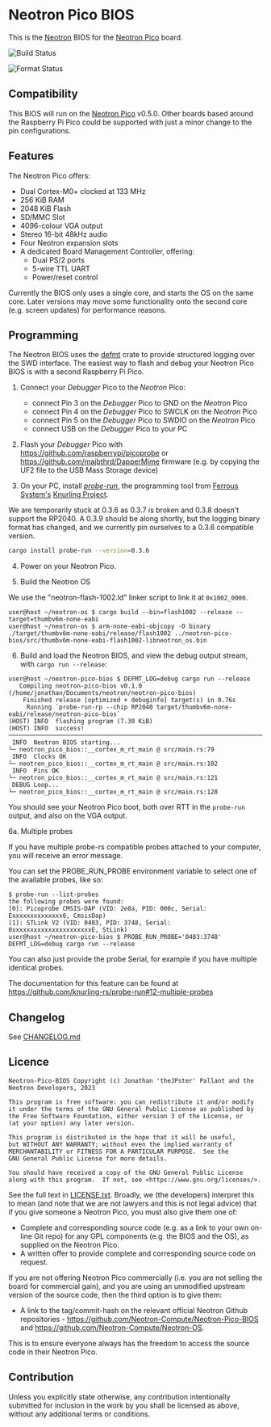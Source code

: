 # Neotron Pico BIOS

This is the [Neotron](https://github.com/neotron-compute) BIOS for the [Neotron
Pico] board.

[Neotron Pico]: (https://github.com/neotron-compute/neotron-pico)

![Build Status](https://github.com/neotron-compute/neotron-pico-bios/workflows/Build/badge.svg "Github Action Build Status")

![Format Status](https://github.com/neotron-compute/neotron-pico-bios/workflows/Format/badge.svg "Github Action Format Check Status")

## Compatibility

This BIOS will run on the [Neotron Pico] v0.5.0. Other boards based around the
Raspberry Pi Pico could be supported with just a minor change to the pin
configurations.

## Features

The Neotron Pico offers:

* Dual Cortex-M0+ clocked at 133 MHz
* 256 KiB RAM
* 2048 KiB Flash
* SD/MMC Slot
* 4096-colour VGA output
* Stereo 16-bit 48kHz audio
* Four Neotron expansion slots
* A dedicated Board Management Controller, offering:
  * Dual PS/2 ports
  * 5-wire TTL UART
  * Power/reset control

Currently the BIOS only uses a single core, and starts the OS on the same core.
Later versions may move some functionality onto the second core (e.g. screen
updates) for performance reasons.

## Programming

The Neotron BIOS uses the [defmt](https://crates.io/crates/defmt) crate to provide structured logging over the SWD interface. The easiest way to flash and debug your Neotron Pico BIOS is with a second Raspberry Pi Pico.

1. Connect your *Debugger* Pico to the *Neotron* Pico:
    * connect Pin 3 on the *Debugger* Pico to GND on the *Neotron* Pico
    * connect Pin 4 on the *Debugger* Pico to SWCLK on the *Neotron* Pico
    * connect Pin 5 on the *Debugger* Pico to SWDIO on the *Neotron* Pico
    * connect USB on the *Debugger* Pico to your PC

2. Flash your *Debugger* Pico with https://github.com/raspberrypi/picoprobe or https://github.com/majbthrd/DapperMime firmware (e.g. by copying the UF2 file to the USB Mass Storage device)

3. On your PC, install [*probe-run*](https://github.com/knurling-rs/probe-run), the programming tool from [Ferrous System's](https://www.ferrous-systems.com) [Knurling Project](https://github.com/knurling).

We are temporarily stuck at 0.3.6 as 0.3.7 is broken and 0.3.8 doesn't support the RP2040. A 0.3.9 should be along shortly, but the logging binary format has changed, and we currently pin ourselves to a 0.3.6 compatible version.

```sh
cargo install probe-run --version=0.3.6
```

4. Power on your Neotron Pico.

5. Build the Neotron OS

We use the "neotron-flash-1002.ld" linker script to link it at `0x1002_0000`.

```console
user@host ~/neotron-os $ cargo build --bin=flash1002 --release --target=thumbv6m-none-eabi
user@host ~/neotron-os $ arm-none-eabi-objcopy -O binary ./target/thumbv6m-none-eabi/release/flash1002 ../neotron-pico-bios/src/thumbv6m-none-eabi-flash1002-libneotron_os.bin
```

6. Build and load the Neotron BIOS, and view the debug output stream, with `cargo run --release`:

```console
user@host ~/neotron-pico-bios $ DEFMT_LOG=debug cargo run --release
   Compiling neotron-pico-bios v0.1.0 (/home/jonathan/Documents/neotron/neotron-pico-bios)
    Finished release [optimized + debuginfo] target(s) in 0.76s
     Running `probe-run-rp --chip RP2040 target/thumbv6m-none-eabi/release/neotron-pico-bios`
(HOST) INFO  flashing program (7.30 KiB)
(HOST) INFO  success!
────────────────────────────────────────────────────────────────────────────────
 INFO  Neotron BIOS starting...
└─ neotron_pico_bios::__cortex_m_rt_main @ src/main.rs:79
 INFO  Clocks OK
└─ neotron_pico_bios::__cortex_m_rt_main @ src/main.rs:102
 INFO  Pins OK
└─ neotron_pico_bios::__cortex_m_rt_main @ src/main.rs:121
 DEBUG Loop...
└─ neotron_pico_bios::__cortex_m_rt_main @ src/main.rs:128
``` 

You should see your Neotron Pico boot, both over RTT in the `probe-run` output, and also on the VGA output.

6a. Multiple probes

If you have multiple probe-rs compatible probes attached to your computer,
you will receive an error message.

You can set the PROBE_RUN_PROBE environment variable to select one of the 
available probes, like so:

```console
$ probe-run --list-probes
the following probes were found:
[0]: Picoprobe CMSIS-DAP (VID: 2e8a, PID: 000c, Serial: Exxxxxxxxxxxxxx6, CmsisDap)
[1]: STLink V2 (VID: 0483, PID: 3748, Serial: 0xxxxxxxxxxxxxxxxxxxxxxE, StLink)
user@host ~/neotron-pico-bios $ PROBE_RUN_PROBE='0483:3748' DEFMT_LOG=debug cargo run --release
```

You can also just provide the probe Serial, for example if you have multiple 
identical probes.

The documentation for this feature can be found at 
<https://github.com/knurling-rs/probe-run#12-multiple-probes>

## Changelog

See [CHANGELOG.md](./CHANGELOG.md)

## Licence

    Neotron-Pico-BIOS Copyright (c) Jonathan 'theJPster' Pallant and the Neotron Developers, 2023

    This program is free software: you can redistribute it and/or modify
    it under the terms of the GNU General Public License as published by
    the Free Software Foundation, either version 3 of the License, or
    (at your option) any later version.

    This program is distributed in the hope that it will be useful,
    but WITHOUT ANY WARRANTY; without even the implied warranty of
    MERCHANTABILITY or FITNESS FOR A PARTICULAR PURPOSE.  See the
    GNU General Public License for more details.

    You should have received a copy of the GNU General Public License
    along with this program.  If not, see <https://www.gnu.org/licenses/>.

See the full text in [LICENSE.txt](./LICENSE.txt). Broadly, we (the developers)
interpret this to mean (and note that we are not lawyers and this is not
legal advice) that if you give someone a Neotron Pico, you must also give them
one of:

* Complete and corresponding source code (e.g. as a link to your own on-line
  Git repo) for any GPL components (e.g. the BIOS and the OS), as supplied on
  the Neotron Pico.
* A written offer to provide complete and corresponding source code on
  request.

If you are not offering Neotron Pico commercially (i.e. you are not selling
the board for commercial gain), and you are using an unmodified upstream
version of the source code, then the third option is to give them:

* A link to the tag/commit-hash on the relevant official Neotron Github
  repositories - https://github.com/Neotron-Compute/Neotron-Pico-BIOS and
  https://github.com/Neotron-Compute/Neotron-OS.

This is to ensure everyone always has the freedom to access the source code in
their Neotron Pico.

## Contribution

Unless you explicitly state otherwise, any contribution intentionally
submitted for inclusion in the work by you shall be licensed as above,
without any additional terms or conditions.

